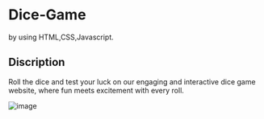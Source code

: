 # Dice-Game
by using HTML,CSS,Javascript.
## Discription
Roll the dice and test your luck on our engaging and interactive dice game website, where fun meets excitement with every roll.

![image](https://github.com/user-attachments/assets/2175af25-e1a5-45b5-9c33-f30ee832aa4a)
